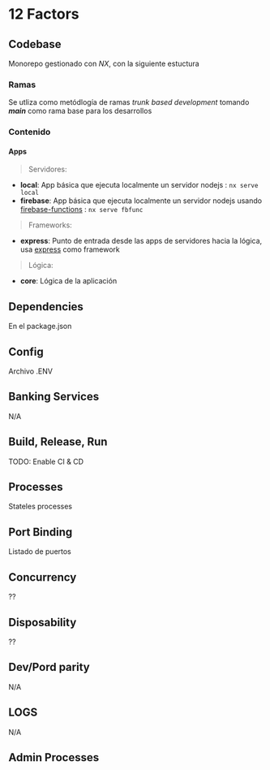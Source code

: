 # 12 Factors

## Codebase

Monorepo gestionado con *NX*, con la siguiente estuctura

### Ramas

Se utliza como metódlogía de ramas *trunk based development* tomando ***main*** como rama base para los desarrollos

### Contenido

#### Apps

> Servidores:

- **local**: App básica que ejecuta localmente un servidor nodejs : `nx serve local`
- **firebase**: App básica que ejecuta localmente un servidor nodejs usando [firebase-functions](https://firebase.google.com/docs/functions?hl=es) : `nx serve fbfunc`

> Frameworks:

- **express**: Punto de entrada desde las apps de servidores hacia la lógica, usa [express](https://expressjs.com) como framework

> Lógica:

- **core**: Lógica de la aplicación

## Dependencies

En el package.json

## Config

Archivo .ENV

## Banking Services

N/A

## Build, Release, Run

TODO: Enable CI & CD

## Processes

Stateles processes

## Port Binding

Listado de puertos

## Concurrency

??

## Disposability

??

## Dev/Pord parity

N/A

## LOGS

N/A

## Admin Processes


 
